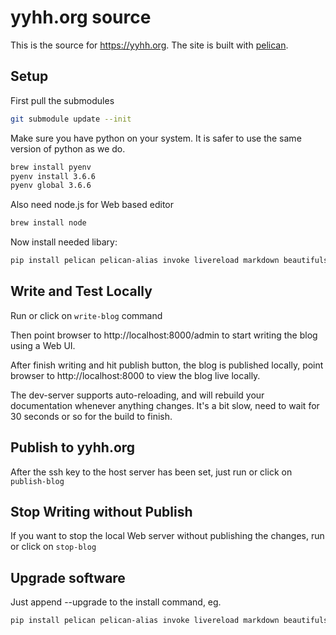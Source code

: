 # yyhh.org source

This is the source for https://yyhh.org. The site is built with [pelican](https://getpelican.com).

## Setup

First pull the submodules

```bash
git submodule update --init
```

Make sure you have python on your system. It is safer to use the same version of python as we do. 

```bash
brew install pyenv
pyenv install 3.6.6
pyenv global 3.6.6
```

Also need node.js for Web based editor

```bash
brew install node
```

Now install needed libary:

```bash
pip install pelican pelican-alias invoke livereload markdown beautifulsoup4
```

## Write and Test Locally

Run or click on `write-blog` command

Then point browser to http://localhost:8000/admin to start writing the blog using a Web UI.

After finish writing and hit publish button, the blog is published locally,  point browser to http://localhost:8000 to view the blog live locally. 

The dev-server supports auto-reloading, and will rebuild your documentation whenever anything changes. It's a bit slow, need to wait for 30 seconds or so for the build to finish.

## Publish to yyhh.org

After the ssh key to the host server has been set, just run or click on `publish-blog`

## Stop Writing without Publish

If you want to stop the local Web server without publishing the changes, run or click on `stop-blog`

## Upgrade software

Just append --upgrade to the install command, eg. 

```bash
pip install pelican pelican-alias invoke livereload markdown beautifulsoup4 --upgrade
```

